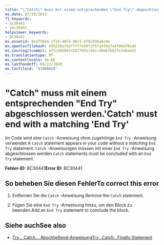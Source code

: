 ```yaml
---
title: "\"Catch\" muss mit einem entsprechenden \"End Try\" abgeschlossen werden."
ms.date: 07/20/2015
f1_keywords:
- bc30441
- vbc30441
helpviewer_keywords:
- BC30441
ms.assetid: 0e4756b4-1f29-4073-88c5-8f8c93ba6c9e
ms.openlocfilehash: e59258a763fff7fe50f3f6fa4fde7a4f064701d6
ms.sourcegitcommit: bf5c5850654187705bc94cc40ebfb62fe346ab02
ms.translationtype: MT
ms.contentlocale: de-DE
ms.lasthandoff: 09/23/2020
ms.locfileid: "91089818"
---
```

# <a name="catch-must-end-with-a-matching-end-try"></a><span data-ttu-id="30caf-102">"Catch" muss mit einem entsprechenden "End Try" abgeschlossen werden.</span><span class="sxs-lookup"><span data-stu-id="30caf-102">'Catch' must end with a matching 'End Try'</span></span>

<span data-ttu-id="30caf-103">Im Code wird eine `Catch` -Anweisung ohne zugehörige `End Try` -Anweisung verwendet.</span><span class="sxs-lookup"><span data-stu-id="30caf-103">A `Catch` statement appears in your code without a matching `End Try` statement.</span></span> <span data-ttu-id="30caf-104">`Catch` -Anweisungen müssen mit einer `End Try` -Anweisung abgeschlossen werden.</span><span class="sxs-lookup"><span data-stu-id="30caf-104">`Catch` statements must be concluded with an `End Try` statement.</span></span>  
  
 <span data-ttu-id="30caf-105">**Fehler-ID:** BC30441</span><span class="sxs-lookup"><span data-stu-id="30caf-105">**Error ID:** BC30441</span></span>  
  
## <a name="to-correct-this-error"></a><span data-ttu-id="30caf-106">So beheben Sie diesen Fehler</span><span class="sxs-lookup"><span data-stu-id="30caf-106">To correct this error</span></span>  
  
1. <span data-ttu-id="30caf-107">Entfernen Sie die `Catch` -Anweisung.</span><span class="sxs-lookup"><span data-stu-id="30caf-107">Remove the `Catch` statement.</span></span>  
  
2. <span data-ttu-id="30caf-108">Fügen Sie eine `End Try` -Anweisung hinzu, um den Block zu beenden.</span><span class="sxs-lookup"><span data-stu-id="30caf-108">Add an `End Try` statement to conclude the block.</span></span>  
  
## <a name="see-also"></a><span data-ttu-id="30caf-109">Siehe auch</span><span class="sxs-lookup"><span data-stu-id="30caf-109">See also</span></span>

- [<span data-ttu-id="30caf-110">Try... Catch... Abschließend-Anweisung</span><span class="sxs-lookup"><span data-stu-id="30caf-110">Try...Catch...Finally Statement</span></span>](../language-reference/statements/try-catch-finally-statement.md)
